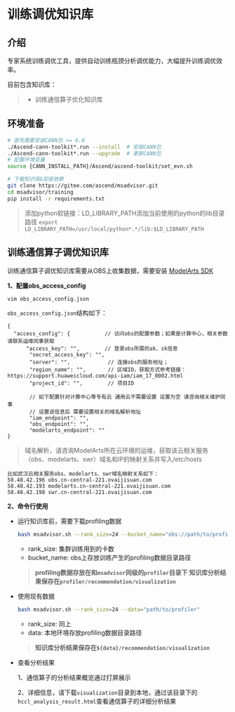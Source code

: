 #  训练调优知识库
## 介绍
专家系统训练调优工具，提供自动训练瓶颈分析调优能力，大幅提升训练调优效率。

目前包含知识库：
> -  训练通信算子优化知识库

## 环境准备
```bash
# 首先需要安装CANN包 >= 6.0
./Ascend-cann-toolkit*.run --install  # 安装CANN包
./Ascend-cann-toolkit*.run --upgrade  # 更新CANN包
# 配置环境变量
source {CANN_INSTALL_PATH}/Ascend/ascend-toolkit/set_evn.sh

# 下载知识库&安装依赖
git clone https://gitee.com/ascend/msadvisor.git
cd msadvisor/training
pip install -r requirements.txt
```

> 添加python软链接：LD_LIBRARY_PATH添加当前使用的python的lib目录路径
> `export LD_LIBRARY_PATH=/usr/local/python*.*/lib:$LD_LIBRARY_PATH`


## 训练通信算子调优知识库

训练通信算子调优知识库需要从OBS上收集数据，需要安装 [ModelArts SDK](https://support.huaweicloud.com/sdkreference-modelarts/modelarts_04_0004.html)


**1、配置obs_access_config**
```bash
vim obs_access_config.json  
```

`obs_access_config.json`结构如下：
```
{
  "access_config": {           // 访问obs的配置参数；如果是计算中心，相关参数请联系运维同事获取
      "access_key": "",        // 登录obs所需的ak、sk信息
       "secret_access_key": "", 
       "server": "",            // 连接obs的服务地址；
       "region_name": "",       // 区域ID，获取方式参考链接：https://support.huaweicloud.com/api-iam/iam_17_0002.html
       "project_id": "",        // 项目ID 
       
       // 如下配置针对计算中心等专有云 通用云不需要设置 设置为空 请咨询相关维护同事
       // 设置该信息后 需要设置相关的域名解析地址
       "iam_endpoint": "",
       "obs_endpoint": "",
       "modelarts_endpoint": ""
}
```
> 域名解析，请咨询ModelArts所在云环境的运维，获取该云相关服务（obs、modelarts、swr）域名和IP的映射关系并写入/etc/hosts


```
比如武汉云相关服务obs、modelarts、swr域名映射关系如下：
58.48.42.196 obs.cn-central-221.ovaijisuan.com
58.48.42.193 modelarts.cn-central-221.ovaijisuan.com
58.48.42.198 swr.cn-central-221.ovaijisuan.com
```

**2、命令行使用**
- 运行知识库前，需要下载profiling数据
	```bash
	bash msadvisor.sh --rank_size=24 --bucket_name="obs://path/to/profiler"
	```
	- rank_size: 集群训练用到的卡数
	- bucket_name: obs上存放训练产生的profiling数据目录路径
	> **profiling数据存放在和`msadvisor`同级的`profiler`目录下**
  > **知识库分析结果保存在`profiler/recommendation/visualization`**

- 使用现有数据
	```bash
	bash msadvisor.sh --rank_size=24 --data="path/to/profiler"
	```
	- rank_size: 同上
	- data: 本地环境存放profiling数据目录路径
	
	> **知识库分析结果保存在`${data}/recommendation/visualization`**

- 查看分析结果
    
	1、通信算子的分析结果概览通过打屏展示

	2、详细信息，请下载`visualization`目录到本地，通过该目录下的`hccl_analysis_result.html`查看通信算子的详细分析结果
